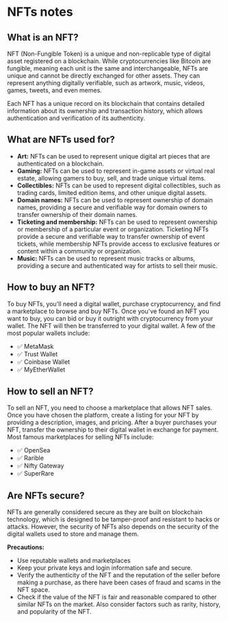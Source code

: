 # NFTs notes

## What is an NFT?

NFT (Non-Fungible Token) is a unique and non-replicable type of digital asset registered on a blockchain. While cryptocurrencies like Bitcoin are fungible, meaning each unit is the same and interchangeable, NFTs are unique and cannot be directly exchanged for other assets. They can represent anything digitally verifiable, such as artwork, music, videos, games, tweets, and even memes.

Each NFT has a unique record on its blockchain that contains detailed information about its ownership and transaction history, which allows authentication and verification of its authenticity.

## What are NFTs used for?

- **Art:** NFTs can be used to represent unique digital art pieces that are authenticated on a blockchain.
- **Gaming:** NFTs can be used to represent in-game assets or virtual real estate, allowing gamers to buy, sell, and trade unique virtual items.
- **Collectibles:** NFTs can be used to represent digital collectibles, such as trading cards, limited edition items, and other unique digital assets.
- **Domain names:** NFTs can be used to represent ownership of domain names, providing a secure and verifiable way for domain owners to transfer ownership of their domain names.
- **Ticketing and membership:**  NFTs can be used to represent ownership or membership of a particular event or organization. Ticketing NFTs provide a secure and verifiable way to transfer ownership of event tickets, while membership NFTs provide access to exclusive features or content within a community or organization. 
- **Music:** NFTs can be used to represent music tracks or albums, providing a secure and authenticated way for artists to sell their music.

## How to buy an NFT?
To buy NFTs, you'll need a digital wallet, purchase cryptocurrency, and find a marketplace to browse and buy NFTs. Once you've found an NFT you want to buy, you can bid or buy it outright with cryptocurrency from your wallet. The NFT will then be transferred to your digital wallet. A few of the most popular wallets include:

- ✅ MetaMask 
- ✅ Trust Wallet 
- ✅ Coinbase Wallet 
- ✅ MyEtherWallet

## How to sell an NFT?

To sell an NFT, you need to choose a marketplace that allows NFT sales. Once you have chosen the platform, create a listing for your NFT by providing a description, images, and pricing. After a buyer purchases your NFT, transfer the ownership to their digital wallet in exchange for payment.
Most famous marketplaces for selling NFTs include:
- ✅ OpenSea
- ✅ Rarible
- ✅ Nifty Gateway
- ✅ SuperRare

## Are NFTs secure?

NFTs are generally considered secure as they are built on blockchain technology, which is designed to be tamper-proof and resistant to hacks or attacks. However, the security of NFTs also depends on the security of the digital wallets used to store and manage them. 
 
**Precautions:**

- Use reputable wallets and marketplaces
- Keep your private keys and login information safe and secure. 
- Verify the authenticity of the NFT and the reputation of the seller before making a purchase, as there have been cases of fraud and scams in the NFT space.
- Check if the value of the NFT is fair and reasonable compared to other similar NFTs on the market. Also consider factors such as rarity, history, and popularity of the NFT.
